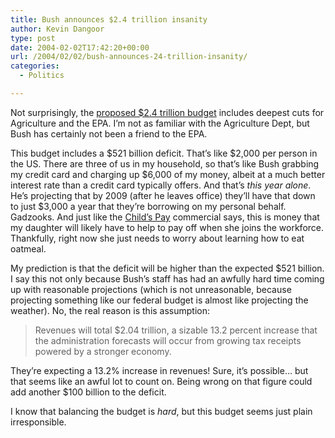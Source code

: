 ```yaml
---
title: Bush announces $2.4 trillion insanity
author: Kevin Dangoor
type: post
date: 2004-02-02T17:42:20+00:00
url: /2004/02/02/bush-announces-24-trillion-insanity/
categories:
  - Politics

---
```

Not surprisingly, the [proposed $2.4 trillion budget][1] includes deepest cuts for Agriculture and the EPA. I&#8217;m not as familiar with the Agriculture Dept, but Bush has certainly not been a friend to the EPA.

This budget includes a $521 billion deficit. That&#8217;s like $2,000 per person in the US. There are three of us in my household, so that&#8217;s like Bush grabbing my credit card and charging up $6,000 of my money, albeit at a much better interest rate than a credit card typically offers. And that&#8217;s _this year alone_. He&#8217;s projecting that by 2009 (after he leaves office) they&#8217;ll have that down to just $3,000 a year that they&#8217;re borrowing on my personal behalf. Gadzooks. And just like the [Child&#8217;s Pay][2] commercial says, this is money that my daughter will likely have to help to pay off when she joins the workforce. Thankfully, right now she just needs to worry about learning how to eat oatmeal.

My prediction is that the deficit will be higher than the expected $521 billion. I say this not only because Bush&#8217;s staff has had an awfully hard time coming up with reasonable projections (which is not unreasonable, because projecting something like our federal budget is almost like projecting the weather). No, the real reason is this assumption:

> Revenues will total $2.04 trillion, a sizable 13.2 percent increase that the administration forecasts will occur from growing tax receipts powered by a stronger economy.

They&#8217;re expecting a 13.2% increase in revenues! Sure, it&#8217;s possible&#8230; but that seems like an awful lot to count on. Being wrong on that figure could add another $100 billion to the deficit.

I know that balancing the budget is _hard_, but this budget seems just plain irresponsible.

 [1]: http://story.news.yahoo.com/news?tmpl=story&cid=514&u=/ap/20040202/ap_on_go_pr_wh/budget_23 "Yahoo! News - Bush Sends Congress a $2.4 Trillion Budget"
 [2]: http://www.bushin30seconds.com